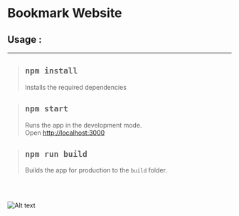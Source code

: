 # Bookmark Website

## Usage :

<hr>

> ## `npm install`
>
> Installs the required dependencies

> ## `npm start`
>
> Runs the app in the development mode.<br>
> Open [http://localhost:3000](http://localhost:3000)

> ## `npm run build`
>
> Builds the app for production to the `build` folder.<br>

<br>
<br>

![Alt text](src/images/bookmark.png)
